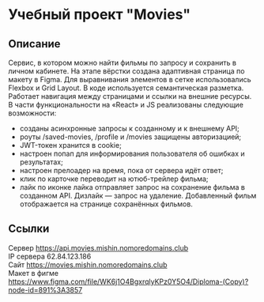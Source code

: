 # Учебный проект "Movies"
## Описание
Сервис, в котором можно найти фильмы по запросу и сохранить в личном кабинете. На этапе вёрстки создана адаптивная страница по макету в Figma. Для выравнивания элементов в сетке использовались Flexbox и Grid Layout. В коде используется семантическая разметка. Работает навигация между страницами и ссылки на внешние ресурсы. В части функциональности на «React» и JS реализованы следующие возможности:

* созданы асинхронные запросы к созданному и к внешнему API;
* роуты /saved-movies, /profile и /movies защищены авторизацией;
* JWT-токен хранится в cookie;
* настроен попап для информирования пользователя об ошибках и результатах;
* настроен прелоадер на время, пока от сервера идёт ответ;
* клик по карточке переводит на ютюб-трейлер фильма;
* лайк по иконке лайка отправляет запрос на сохранение фильма в созданном API. Дизлайк  — запрос на удаление. Добавленный фильм отображается на странице сохранённых фильмов.

## Ссылки
 Сервер https://api.movies.mishin.nomoredomains.club<br/>
 IP сервера 62.84.123.186<br/>
 Сайт https://movies.mishin.nomoredomains.club<br/>
 Макет в фигме https://www.figma.com/file/WK6j1O4BgxrqlyKPz0Y5O4/Diploma-(Copy)?node-id=891%3A3857